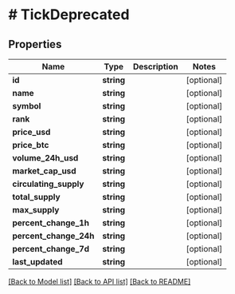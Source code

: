 # # TickDeprecated

## Properties

Name | Type | Description | Notes
------------ | ------------- | ------------- | -------------
**id** | **string** |  | [optional]
**name** | **string** |  | [optional]
**symbol** | **string** |  | [optional]
**rank** | **string** |  | [optional]
**price_usd** | **string** |  | [optional]
**price_btc** | **string** |  | [optional]
**volume_24h_usd** | **string** |  | [optional]
**market_cap_usd** | **string** |  | [optional]
**circulating_supply** | **string** |  | [optional]
**total_supply** | **string** |  | [optional]
**max_supply** | **string** |  | [optional]
**percent_change_1h** | **string** |  | [optional]
**percent_change_24h** | **string** |  | [optional]
**percent_change_7d** | **string** |  | [optional]
**last_updated** | **string** |  | [optional]

[[Back to Model list]](../../README.md#models) [[Back to API list]](../../README.md#endpoints) [[Back to README]](../../README.md)
